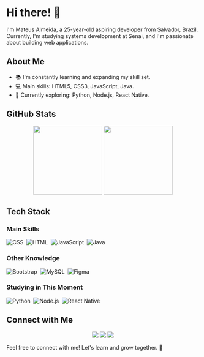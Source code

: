 # Hi there! 👋

I'm Mateus Almeida, a 25-year-old aspiring developer from Salvador, Brazil. Currently, I'm studying systems development at Senai, and I'm passionate about building web applications.

## About Me

- 📚 I'm constantly learning and expanding my skill set.
- 💻 Main skills: HTML5, CSS3, JavaScript, Java.
- 🚀 Currently exploring: Python, Node.js, React Native.

## GitHub Stats

<div align="center">
  <img height="180em" src="https://github-readme-stats-eight-theta.vercel.app/api?username=mateusalj&show_icons=true&theme=algolia&include_all_commits=true&count_private=true"/>
  <img height="180em" src="https://github-readme-stats-eight-theta.vercel.app/api/top-langs/?username=mateusalj&layout=compact&langs_count=8&theme=algolia"/>
</div>


## Tech Stack

### Main Skills

![CSS](https://img.shields.io/badge/CSS3-1572B6?style=for-the-badge&logo=css3&logoColor=white)&nbsp;
![HTML](https://img.shields.io/badge/HTML5-E34F26?style=for-the-badge&logo=html5&logoColor=white)&nbsp;
![JavaScript](https://img.shields.io/badge/JavaScript-F7DF1E?style=for-the-badge&logo=javascript&logoColor=black)&nbsp; 
![Java](https://img.shields.io/badge/Java-ED8B00?style=for-the-badge&logo=openjdk&logoColor=white)&nbsp;

### Other Knowledge

![Bootstrap](https://img.shields.io/badge/Bootstrap-563D7C?style=for-the-badge&logo=bootstrap&logoColor=white)&nbsp;
![MySQL](https://img.shields.io/badge/MySQL-00000F?style=for-the-badge&logo=mysql&logoColor=white)&nbsp;
![Figma](https://img.shields.io/badge/-figma-0D1117?style=for-the-badge&logo=figma&labelColor=0D1117)&nbsp;

### Studying in This Moment

![Python](https://img.shields.io/badge/Python-3776AB?style=for-the-badge&logo=python&logoColor=white)&nbsp;
![Node.js](https://img.shields.io/badge/Node.js-43853D?style=for-the-badge&logo=node.js&logoColor=white)&nbsp;
![React Native](https://img.shields.io/badge/React_Native-20232A?style=for-the-badge&logo=react&logoColor=61DAFB)&nbsp;

## Connect with Me

<div align="center"> 
  <a href="https://www.instagram.com/mateus.alj/" target="_blank"><img src="https://img.shields.io/badge/-Instagram-%23E4405F?style=for-the-badge&logo=instagram&logoColor=white" target="_blank"></a>
  <a href="mailto:mateus_almeidajesus@hotmail.com"><img src="https://img.shields.io/badge/Gmail-D14836?style=for-the-badge&logo=gmail&logoColor=white" target="_blank"></a>
  <a href="https://www.linkedin.com/in/mateus-almeida-21210a232/" target="_blank"><img src="https://img.shields.io/badge/-LinkedIn-%230077B5?style=for-the-badge&logo=linkedin&logoColor=white" target="_blank"></a> 
</div>

Feel free to connect with me! Let's learn and grow together. 🚀
